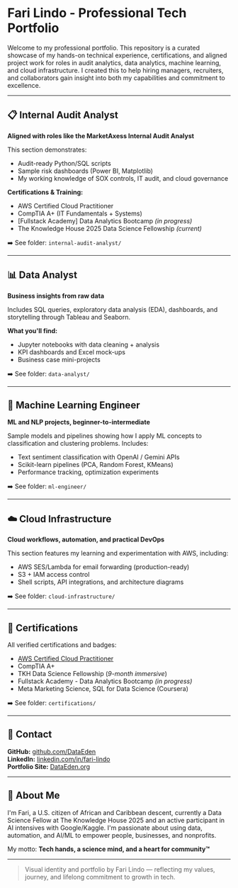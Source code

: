 # Fari Lindo - Professional Tech Portfolio

Welcome to my professional portfolio. This repository is a curated showcase of my hands-on technical experience, certifications, and aligned project work for roles in audit analytics, data analytics, machine learning, and cloud infrastructure. I created this to help hiring managers, recruiters, and collaborators gain insight into both my capabilities and commitment to excellence.

---

## 📋 Internal Audit Analyst
**Aligned with roles like the MarketAxess Internal Audit Analyst**

This section demonstrates:
- Audit-ready Python/SQL scripts
- Sample risk dashboards (Power BI, Matplotlib)
- My working knowledge of SOX controls, IT audit, and cloud governance

**Certifications & Training:**
- AWS Certified Cloud Practitioner 
- CompTIA A+ (IT Fundamentals + Systems)
- [Fullstack Academy] Data Analytics Bootcamp *(in progress)*
- The Knowledge House 2025 Data Science Fellowship *(current)*

➡️ See folder: `internal-audit-analyst/`

---

## 📊 Data Analyst
**Business insights from raw data**

Includes SQL queries, exploratory data analysis (EDA), dashboards, and storytelling through Tableau and Seaborn. 

**What you'll find:**
- Jupyter notebooks with data cleaning + analysis
- KPI dashboards and Excel mock-ups
- Business case mini-projects

➡️ See folder: `data-analyst/`

---

## 🤖 Machine Learning Engineer
**ML and NLP projects, beginner-to-intermediate**

Sample models and pipelines showing how I apply ML concepts to classification and clustering problems. Includes:
- Text sentiment classification with OpenAI / Gemini APIs
- Scikit-learn pipelines (PCA, Random Forest, KMeans)
- Performance tracking, optimization experiments

➡️ See folder: `ml-engineer/`

---

## ☁️ Cloud Infrastructure
**Cloud workflows, automation, and practical DevOps**

This section features my learning and experimentation with AWS, including:
- AWS SES/Lambda for email forwarding (production-ready)
- S3 + IAM access control
- Shell scripts, API integrations, and architecture diagrams

➡️ See folder: `cloud-infrastructure/`

---

## 📖 Certifications
All verified certifications and badges:

- [AWS Certified Cloud Practitioner](https://www.credly.com/users/fari-lindo)
- CompTIA A+
- TKH Data Science Fellowship (*9-month immersive*)
- Fullstack Academy - Data Analytics Bootcamp *(in progress)*
- Meta Marketing Science, SQL for Data Science (Coursera)

➡️ See folder: `certifications/`

---

## 🔗 Contact
**GitHub:** [github.com/DataEden](https://github.com/DataEden)  
**LinkedIn:** [linkedin.com/in/fari-lindo](https://linkedin.com/in/fari-lindo)  
**Portfolio Site:** [DataEden.org](https://dataeden.org)

---

## 🚀 About Me
I'm Fari, a U.S. citizen of African and Caribbean descent, currently a Data Science Fellow at The Knowledge House 2025 and an active participant in AI intensives with Google/Kaggle. I'm passionate about using data, automation, and AI/ML to empower people, businesses, and nonprofits.

My motto:
**Tech hands, a science mind, and a heart for community™**

---

> Visual identity and portfolio by Fari Lindo — reflecting my values, journey, and lifelong commitment to growth in tech.
